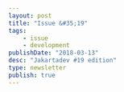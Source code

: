 ```yaml
---
layout: post
title: "Issue &#35;19"
tags:
    - issue
    - development
publishDate: "2018-03-13"
desc: "Jakartadev #19 edition"
type: newsletter
publish: true
---
```

